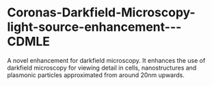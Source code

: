 # Coronas-Darkfield-Microscopy-light-source-enhancement---CDMLE
A novel enhancement for darkfield microscopy. It enhances the use of darkfield microscopy for viewing detail in cells, nanostructures and plasmonic particles approximated from around 20nm upwards.
